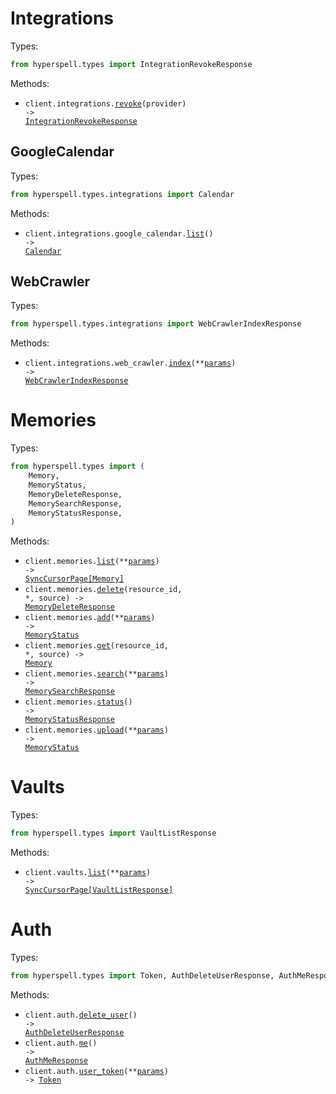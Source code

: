 # Integrations

Types:

```python
from hyperspell.types import IntegrationRevokeResponse
```

Methods:

- <code title="get /integrations/{provider}/revoke">client.integrations.<a href="./src/hyperspell/resources/integrations/integrations.py">revoke</a>(provider) -> <a href="./src/hyperspell/types/integration_revoke_response.py">IntegrationRevokeResponse</a></code>

## GoogleCalendar

Types:

```python
from hyperspell.types.integrations import Calendar
```

Methods:

- <code title="get /integrations/google_calendar/list">client.integrations.google_calendar.<a href="./src/hyperspell/resources/integrations/google_calendar.py">list</a>() -> <a href="./src/hyperspell/types/integrations/calendar.py">Calendar</a></code>

## WebCrawler

Types:

```python
from hyperspell.types.integrations import WebCrawlerIndexResponse
```

Methods:

- <code title="get /integrations/web_crawler/index">client.integrations.web_crawler.<a href="./src/hyperspell/resources/integrations/web_crawler.py">index</a>(\*\*<a href="src/hyperspell/types/integrations/web_crawler_index_params.py">params</a>) -> <a href="./src/hyperspell/types/integrations/web_crawler_index_response.py">WebCrawlerIndexResponse</a></code>

# Memories

Types:

```python
from hyperspell.types import (
    Memory,
    MemoryStatus,
    MemoryDeleteResponse,
    MemorySearchResponse,
    MemoryStatusResponse,
)
```

Methods:

- <code title="get /memories/list">client.memories.<a href="./src/hyperspell/resources/memories.py">list</a>(\*\*<a href="src/hyperspell/types/memory_list_params.py">params</a>) -> <a href="./src/hyperspell/types/memory.py">SyncCursorPage[Memory]</a></code>
- <code title="delete /memories/delete/{source}/{resource_id}">client.memories.<a href="./src/hyperspell/resources/memories.py">delete</a>(resource_id, \*, source) -> <a href="./src/hyperspell/types/memory_delete_response.py">MemoryDeleteResponse</a></code>
- <code title="post /memories/add">client.memories.<a href="./src/hyperspell/resources/memories.py">add</a>(\*\*<a href="src/hyperspell/types/memory_add_params.py">params</a>) -> <a href="./src/hyperspell/types/memory_status.py">MemoryStatus</a></code>
- <code title="get /memories/get/{source}/{resource_id}">client.memories.<a href="./src/hyperspell/resources/memories.py">get</a>(resource_id, \*, source) -> <a href="./src/hyperspell/types/memory.py">Memory</a></code>
- <code title="post /memories/query">client.memories.<a href="./src/hyperspell/resources/memories.py">search</a>(\*\*<a href="src/hyperspell/types/memory_search_params.py">params</a>) -> <a href="./src/hyperspell/types/memory_search_response.py">MemorySearchResponse</a></code>
- <code title="get /memories/status">client.memories.<a href="./src/hyperspell/resources/memories.py">status</a>() -> <a href="./src/hyperspell/types/memory_status_response.py">MemoryStatusResponse</a></code>
- <code title="post /memories/upload">client.memories.<a href="./src/hyperspell/resources/memories.py">upload</a>(\*\*<a href="src/hyperspell/types/memory_upload_params.py">params</a>) -> <a href="./src/hyperspell/types/memory_status.py">MemoryStatus</a></code>

# Vaults

Types:

```python
from hyperspell.types import VaultListResponse
```

Methods:

- <code title="get /vault/list">client.vaults.<a href="./src/hyperspell/resources/vaults.py">list</a>(\*\*<a href="src/hyperspell/types/vault_list_params.py">params</a>) -> <a href="./src/hyperspell/types/vault_list_response.py">SyncCursorPage[VaultListResponse]</a></code>

# Auth

Types:

```python
from hyperspell.types import Token, AuthDeleteUserResponse, AuthMeResponse
```

Methods:

- <code title="delete /auth/delete">client.auth.<a href="./src/hyperspell/resources/auth.py">delete_user</a>() -> <a href="./src/hyperspell/types/auth_delete_user_response.py">AuthDeleteUserResponse</a></code>
- <code title="get /auth/me">client.auth.<a href="./src/hyperspell/resources/auth.py">me</a>() -> <a href="./src/hyperspell/types/auth_me_response.py">AuthMeResponse</a></code>
- <code title="post /auth/user_token">client.auth.<a href="./src/hyperspell/resources/auth.py">user_token</a>(\*\*<a href="src/hyperspell/types/auth_user_token_params.py">params</a>) -> <a href="./src/hyperspell/types/token.py">Token</a></code>
